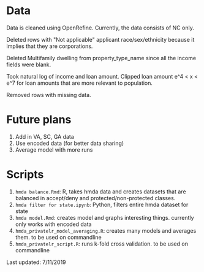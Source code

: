 # Data

Data is cleaned using OpenRefine. Currently, the data consists of NC only.

Deleted rows with "Not applicable" applicant race/sex/ethnicity because it implies that they are corporations.

Deleted Multifamily dwelling from property_type_name since all the income fields were blank.

Took natural log of income and loan amount. Clipped loan amount e^4 < x < e^7 for loan amounts that are more relevant to population.

Removed rows with missing data. 

# Future plans

1. Add in VA, SC, GA data
2. Use encoded data (for better data sharing)
3. Average model with more runs

# Scripts

1. `hmda balance.Rmd`: R, takes hmda data and creates datasets that are balanced in accept/deny and protected/non-protected classes.
2. `hmda filter for state.ipynb`: Python, filters entire hmda dataset for state
3. `hmda model.Rmd`: creates model and graphs interesting things. currently only works with encoded data
4. `hmda_privatelr_model_averaging.R`: creates many models and averages them. to be used on commandline
5. `hmda_privatelr_script.R`: runs k-fold cross validation. to be used on commandline

Last updated: 7/11/2019